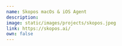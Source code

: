 ```yaml
---
name: Skopos macOs & iOS Agent
description:
image: static/images/projects/skopos.jpeg
link: https://skopos.ai/
own: false
---
```

